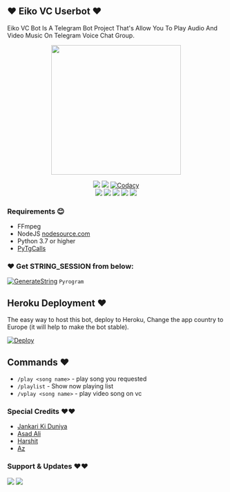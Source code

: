 ## ❤️ Eiko VC Userbot ❤️

Eiko VC Bot Is A Telegram Bot Project That's Allow You To Play Audio And Video Music On Telegram Voice Chat Group.


<p align="center"><a href="https://t.me/tth_kiya98"><img src="https://telegra.ph/file/07bd09306a4485583893e.jpg" width="300"></a></p>
<p align="center">
    <a href="https://www.python.org/" alt="made-with-python"> <img src="https://img.shields.io/badge/Made%20with-Python-black.svg?style=flat-square&logo=python&logoColor=blue&color=red" /></a>
    <a href="https://github.com/EmiliaTzy/EikoMusic-Userbot/graphs/commit-activity" alt="Maintenance"> <img src="https://img.shields.io/badge/Maintained%3F-yes-red.svg?style=flat-square" /></a>
    <a href="https://app.codacy.com/gh/EmiliaTzy/EikoMusic-Userbot/dashboard"> <img src="https://img.shields.io/codacy/grade/a723cb464d5a4d25be3152b5d71de82d?color=red&logo=codacy&style=flat-square" alt="Codacy" /></a><br>
    <a href="https://github.com/EmiliaTzy/EikoMusic-Userbot"> <img src="https://img.shields.io/github/repo-size/EmiliaTzy/EikoMusic-Userbot?color=red&logo=github&logoColor=blue&style=flat-square" /></a>
    <a href="https://github.com/EmiliaTzy/EikoMusic-Userbot/commits/main"> <img src="https://img.shields.io/github/last-commit/EmiliaTzy/EikoMusic-Userbot?color=red&logo=github&logoColor=blue&style=flat-square" /></a>
    <a href="https://github.com/EmiliaTzy/EikoMusic-Userbot/issues"> <img src="https://img.shields.io/github/issues/?color=red&logo=github&logoColor=blue&style=flat-square" /></a>
    <a href="https://github.com/EmiliaTzy/EikoMusic-Userbot/network/members"> <img src="https://img.shields.io/github/forks/EmiliaTzy/EikoMusic-Userbot?color=red&logo=github&logoColor=blue&style=flat-square" /></a>  
    <a href="https://github.com/EmiliaTzy/EikoMusic-Userbot/network/members"> <img src="https://img.shields.io/github/stars/EmiliaTzy/EikoMusic-Userbot?color=red&logo=github&logoColor=blue&style=flat-square" /></a>  
</p>

<h3>Requirements 😊</h3>

- FFmpeg
- NodeJS [nodesource.com](https://nodesource.com/)
- Python 3.7 or higher
- [PyTgCalls](https://github.com/pytgcalls/pytgcalls)

### ❤️ Get STRING_SESSION from below:

[![GenerateString](https://img.shields.io/badge/repl.it-generateString-yellowgreen)](https://replit.com/@AssadAli/AsadMusic) ``Pyrogram``

## Heroku Deployment ❤️
The easy way to host this bot, deploy to Heroku, Change the app country to Europe (it will help to make the bot stable).

[![Deploy](https://www.herokucdn.com/deploy/button.svg)](https://heroku.com/deploy?template=https://github.com/EmiliaTzy/EikoMusic-Userbot)


## Commands ❤️

- `/play <song name>` - play song you requested
- `/playlist` - Show now playing list
- `/vplay <song name>` - play video song on vc


### Special Credits ❤️❤️
- [Jankari Ki Duniya](https://github.com/jankarikiduniya)
- [Asad Ali](https://t.me/Dr_Asad_Ali)
- [Harshit](https://t.me/HarshitSharma361)
- [Az](https://t.me/tth_kiya98) 
### Support & Updates ❤️❤️
<a href="https://t.me/CatatanAzDay"><img src="https://img.shields.io/badge/Join-Group%20Support-blue.svg?style=for-the-badge&logo=Telegram"></a> <a href="https://t.me/CatatanAz"><img src="https://img.shields.io/badge/Join-Updates%20Channel-blue.svg?style=for-the-badge&logo=Telegram"></a>
